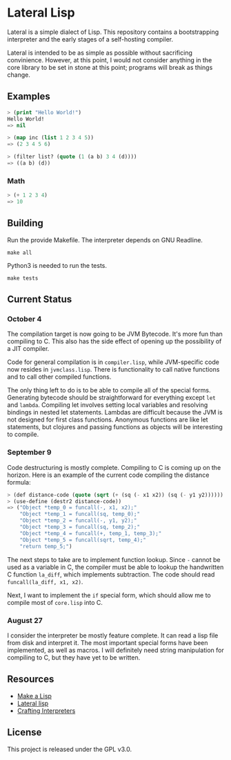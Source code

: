 # Lateral Lisp

Lateral is a simple dialect of Lisp.
This repository contains a bootstrapping interpreter and the early stages of a
self-hosting compiler.

Lateral is intended to be as simple as possible without sacrificing
convinience. However, at this point, I would not consider anything in the
core library to be set in stone at this point; programs will break as things
change.

## Examples

```lisp
> (print "Hello World!")
Hello World!
=> nil

> (map inc (list 1 2 3 4 5))
=> (2 3 4 5 6)

> (filter list? (quote (1 (a b) 3 4 (d))))
=> ((a b) (d))
```

### Math

```lisp
> (+ 1 2 3 4)
=> 10
```

## Building

Run the provide Makefile.
The interpreter depends on GNU Readline.

`make all`

Python3 is needed to run the tests.

`make tests`

## Current Status

### October 4

The compilation target is now going to be JVM Bytecode. It's more fun than
compiling to C. This also has the side effect of opening up the possibility of
a JIT compiler. 

Code for general compilation is in `compiler.lisp`, while JVM-specific code now
resides in `jvmclass.lisp`. There is functionality to call native functions and
to call other compiled functions.

The only thing left to do is to be able to compile all of the special forms.
Generating bytecode should be straightforward for everything except `let` and
`lambda`. Compiling let involves setting local variables and resolving
bindings in nested let statements. Lambdas are difficult because the JVM is
not designed for first class functions. Anonymous functions are like let
statements, but clojures and passing functions as objects will be interesting
to compile.

### September 9

Code destructuring is mostly complete. Compiling to C is coming up on the
horizon. Here is an example of the current code compiling the distance formula:

```lisp
> (def distance-code (quote (sqrt (+ (sq (- x1 x2)) (sq (- y1 y2))))))
> (use-define (destr2 distance-code))
=> ("Object *temp_0 = funcall(-, x1, x2);"
    "Object *temp_1 = funcall(sq, temp_0);"
    "Object *temp_2 = funcall(-, y1, y2);"
    "Object *temp_3 = funcall(sq, temp_2);"
    "Object *temp_4 = funcall(+, temp_1, temp_3);"
    "Object *temp_5 = funcall(sqrt, temp_4);"
    "return temp_5;")
```

The next steps to take are to implement function lookup. Since `-` cannot be
used as a variable in C, the compiler must be able to lookup the handwritten C
function `la_diff`, which implements subtraction. The code should read
`funcall(la_diff, x1, x2)`.

Next, I want to implement the `if` special form, which should allow me to
compile most of `core.lisp` into C.

### August 27

I consider the interpreter be mostly feature complete. It can read a lisp file
from disk and interpret it. The most important special forms have been
implemented, as well as macros. I will definitely need string manipulation
for compiling to C, but they have yet to be written.

## Resources

- [Make a Lisp](https://github.com/kanaka/mal)
- [Lateral lisp](https://en.wikipedia.org/wiki/Lisp#Types)
- [Crafting Interpreters](https://craftinginterpreters.com/contents.html)

## License

This project is released under the GPL v3.0.

